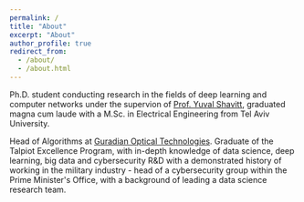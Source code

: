 ```yaml
---
permalink: /
title: "About"
excerpt: "About"
author_profile: true
redirect_from: 
  - /about/
  - /about.html
---
```


Ph.D. student conducting research in the fields of deep learning and computer networks under the supervion of [Prof. Yuval Shavitt](https://www.eng.tau.ac.il/~shavitt/), graduated magna cum laude with a M.Sc. in Electrical Engineering from Tel Aviv University.

Head of Algorithms at [Guradian Optical Technologies](https://www.guardian-optech.com/). Graduate of the Talpiot Excellence Program, with in-depth knowledge of data science, deep learning, big data and cybersecurity R&D with a demonstrated history of working in the military industry - head of a cybersecurity group within the Prime Minister's Office, with a background of leading a data science research team.


